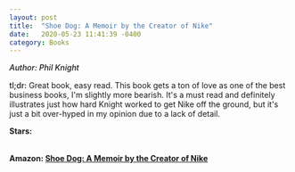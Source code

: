```yaml
---
layout: post
title:  "Shoe Dog: A Memoir by the Creator of Nike"
date:   2020-05-23 11:41:39 -0400
category: Books
---
```

<link rel="stylesheet" href="https://cdnjs.cloudflare.com/ajax/libs/font-awesome/4.7.0/css/font-awesome.min.css">

<span style="font-weight:500;font-style:italic;"> Author: Phil Knight</span>

<div style="margin-top:15px;"></div>

<span style="font-weight:500;">tl;dr:</span> Great book, easy read. This book gets a ton of love as one of the best business books, I'm slightly more bearish. It's a must read and definitely illustrates just how hard Knight worked to get Nike off the ground, but it's just a bit over-hyped in my opinion due to a lack of detail.

<table>
	<tr><b>Stars: </b></tr>
	<tr>
		<span class="fa fa-star checked"></span>
		<span class="fa fa-star checked"></span>
		<span class="fa fa-star checked"></span>
		<span class="fa fa-star checked"></span>
		<span class="fa fa-star"></span>
	</tr>
</table>

**Amazon: [Shoe Dog: A Memoir by the Creator of Nike](https://www.amazon.com/gp/product/1501135910)**